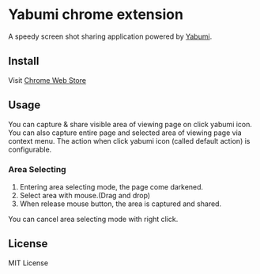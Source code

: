 # Yabumi chrome extension
A speedy screen shot sharing application powered by [Yabumi](https://yabumi.cc).

## Install
Visit [Chrome Web Store](https://chrome.google.com/webstore/detail/yabumi-for-chrome/pkipobhcddgffnenhohcafaaekfndmcf)

## Usage
You can capture & share visible area of viewing page on click yabumi icon.
You can also capture entire page and selected area of viewing page via context menu.
The action when click yabumi icon (called default action) is configurable.

### Area Selecting
1. Entering area selecting mode, the page come darkened.
2. Select area with mouse.(Drag and drop)
3. When release mouse button, the area is captured and shared.

You can cancel area selecting mode with right click.

## License
MIT License